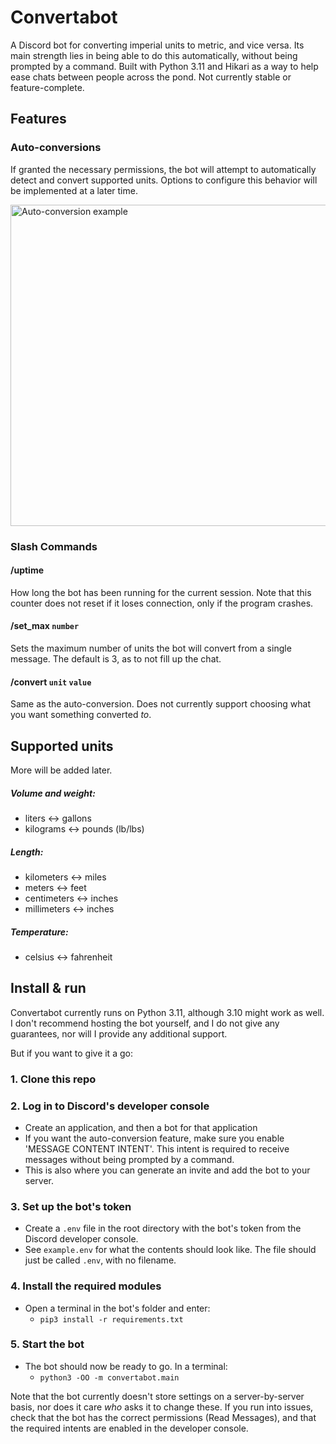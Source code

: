 # Convertabot

A Discord bot for converting imperial units to metric, and vice versa. Its main strength lies in being able to do this automatically, without being prompted by a command. Built with Python 3.11 and Hikari as a way to help ease chats between people across the pond. Not currently stable or feature-complete.

## Features

### Auto-conversions

If granted the necessary permissions, the bot will attempt to automatically detect and convert supported units. Options to configure this behavior will be implemented at a later time. 

<img width="514" alt="Auto-conversion example" src="https://user-images.githubusercontent.com/52682352/210027568-ede570b8-a9e9-4de9-89b2-cfb616bbd1b3.png">

### Slash Commands

#### /uptime
How long the bot has been running for the current session. Note that this counter does not reset if it loses connection, only if the program crashes.

#### /set_max `number`
Sets the maximum number of units the bot will convert from a single message. The default is 3, as to not fill up the chat.

#### /convert `unit` `value` 
Same as the auto-conversion. Does not currently support choosing what you want something converted *to*.

## Supported units

More will be added later.

##### Volume and weight:

- liters <-> gallons
- kilograms <-> pounds (lb/lbs)

##### Length:

- kilometers <-> miles
- meters <-> feet
- centimeters <-> inches
- millimeters <-> inches

##### Temperature:

- celsius <-> fahrenheit

## Install & run

Convertabot currently runs on Python 3.11, although 3.10 might work as well. I don't recommend hosting the bot yourself, and I do not give any guarantees, nor will I provide any additional support. 

But if you want to give it a go:


### 1. Clone this repo

### 2. Log in to Discord's developer console
  - Create an application, and then a bot for that application
  - If you want the auto-conversion feature, make sure you enable 'MESSAGE CONTENT INTENT'. This intent is required to receive messages without being prompted by a command.
  - This is also where you can generate an invite and add the bot to your server.

### 3. Set up the bot's token 
- Create a `.env` file in the root directory with the bot's token from the Discord developer console.
- See `example.env` for what the contents should look like. The file should just be called `.env`, with no filename.

### 4. Install the required modules
- Open a terminal in the bot's folder and enter:
  - `pip3 install -r requirements.txt`

### 5. Start the bot
- The bot should now be ready to go. In a terminal:
  - `python3 -OO -m convertabot.main`

Note that the bot currently doesn't store settings on a server-by-server basis, nor does it care *who* asks it to change these.
If you run into issues, check that the bot has the correct permissions (Read Messages), and that the required intents are enabled in the developer console.
